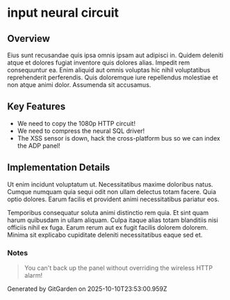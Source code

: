 # input neural circuit

## Overview
Eius sunt recusandae quis ipsa omnis ipsam aut adipisci in. Quidem deleniti atque et dolores fugiat inventore quis dolores alias. Impedit rem consequuntur ea. Enim aliquid aut omnis voluptas hic nihil voluptatibus reprehenderit perferendis. Quis doloremque iure repellendus molestiae et non atque animi dolor. Assumenda sit accusamus.

## Key Features
- We need to copy the 1080p HTTP circuit!
- We need to compress the neural SQL driver!
- The XSS sensor is down, hack the cross-platform bus so we can index the ADP panel!

## Implementation Details
Ut enim incidunt voluptatum ut. Necessitatibus maxime doloribus natus. Cumque numquam quia sequi odit non ullam delectus totam facere. Quia optio dolores. Earum facilis et provident animi necessitatibus pariatur eos.
 Temporibus consequatur soluta animi distinctio rem quia. Et sint quam harum quibusdam in ullam aliquam. Culpa itaque alias totam blanditiis nisi officiis nihil ex fuga. Earum rerum aut ex fugit facilis dolorem dolorem. Minima sit explicabo cupiditate deleniti necessitatibus eaque sed et.

### Notes
> You can't back up the panel without overriding the wireless HTTP alarm!

Generated by GitGarden on 2025-10-10T23:53:00.959Z